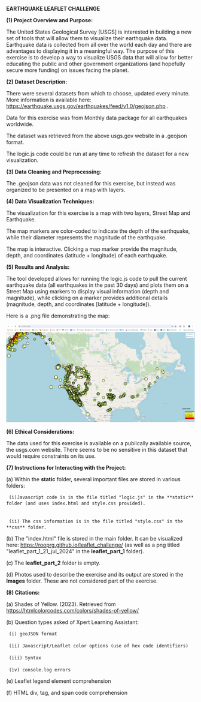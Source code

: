 **EARTHQUAKE LEAFLET CHALLENGE**


**(1) Project Overview and Purpose:**


The United States Geological Survey [USGS] is interested in building a new set of tools that will allow them to visualize their earthquake data. Earthquake data is collected from all over the world each day and there are advantages to displaying it in a meaningful way. The purpose of this exercise is to develop a way to visualize USGS data that will allow for better educating the public and other government organizations (and hopefully secure more funding) on issues facing the planet.


**(2) Dataset Description:**


There were several datasets from which to choose, updated every minute. More information is available here: https://earthquake.usgs.gov/earthquakes/feed/v1.0/geojson.php .

Data for this exercise was from Monthly data package for all earthquakes worldwide.


The dataset was retrieved from the above usgs.gov website in a .geojson format.


The logic.js code could be run at any time to refresh the dataset for a new visualization.


**(3) Data Cleaning and Preprocessing:**


The .geojson data was not cleaned for this exercise, but instead was organized to be presented on a map with layers.


**(4) Data Visualization Techniques:**


The visualization for this exercise is a map with two layers, Street Map and Earthquake.

The map markers are color-coded to indicate the depth of the earthquake, while their diameter represents the magnitude of the earthquake.

The map is interactive. Clicking a map marker provide the magnitude, depth, and coordinates (latitude + longitude) of each earthquake.


**(5) Results and Analysis:**


The tool developed allows for running the logic.js code to pull the current earthquake data (all earthquakes in the past 30 days) and plots them on a Street Map using markers to display visual information (depth and magnitude), while clicking on a marker provides additional details (magnitude, depth, and coordinates [latitude + longitude]).

Here is a .png file demonstrating the map:


![Earthquake Map](/leaflet_part_1/leaflet_part_1_21_jul_2024.png)


**(6) Ethical Considerations:**


The data used for this exercise is available on a publically available source, the usgs.com website. There seems to be no sensitive in this dataset that would require constraints on its use.



**(7) Instructions for Interacting with the Project:**

(a) Within the **static** folder, several important files are stored in various folders:

     (i)Javascript code is in the file titled "logic.js" in the **static** folder (and uses index.html and style.css provided).


     (ii) The css information is in the file titled "style.css" in the **css** folder.


(b) The "index.html" file is stored in the main folder.  It can be visualized here: https://rooprg.github.io/leaflet_challenge/ (as well as a png titled "leaflet_part_1_21_jul_2024" in the **leaflet_part_1** folder).


(c) The **leaflet_part_2** folder is empty.


(d) Photos used to describe the exercise and its output are stored in the **Images** folder. These are not considered part of the exercise.


**(8) Citations:**

(a) Shades of Yellow. (2023). Retrieved from https://htmlcolorcodes.com/colors/shades-of-yellow/

(b) Question types asked of Xpert Learning Assistant:

     (i) geoJSON format

     (ii) Javascript/Leaflet color options (use of hex code identifiers)

     (iii) Syntax

     (iv) console.log errors

(e) Leaflet legend element comprehension

(f) HTML div, tag, and span code comprehension
